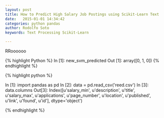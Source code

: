 ```yaml
---
layout: post
title: How to Predict High Salary Job Postings using Scikit-Learn Text Processing
date:   2015-01-01 14:34:42
categories: python pandas
author: Rodolfo Soto
keywords: Text Processing Scikit-Learn

---
```





RRoooooo

{% highlight Python %}
In [1]: new_svm_predicted
Out [1]: array([0, 1, 0])
{% endhighlight %}


{% highlight python %}

In [1]: import pandas as pd
In [2]: data = pd.read_csv('reed.csv')
In [3]: data.columns
Out[3]: Index([u'salary_min', u'description', u'title', u'salary_max', u'applications', u'page_number', u'location', u'published', u'link', u'found', u'id'], dtype='object')

{% endhighlight %}


